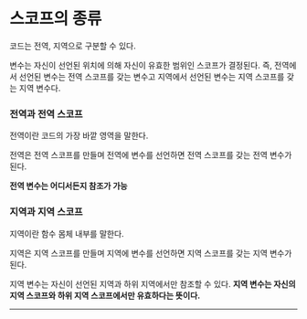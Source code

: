 # 스코프의 종류

코드는 전역, 지역으로 구분할 수 있다.

변수는 자신이 선언된 위치에 의해 자신이 유효한 범위인 스코프가 결정된다. 즉, 전역에서 선언된 변수는 전역 스코프를 갖는 변수고 지역에서 선언된 변수는 지역 스코프를 갖는 지역 변수다.

### 전역과 전역 스코프

전역이란 코드의 가장 바깥 영역을 말한다.

전역은 전역 스코프를 만들며 전역에 변수를 선언하면 전역 스코프를 갖는 전역 변수가 된다.

**전역 변수는 어디서든지 참조가 가능**

### 지역과 지역 스코프

지역이란 함수 몸체 내부를 말한다.

지역은 지역 스코프를 만들며 지역에 변수를 선언하면 지역 스코프를 갖는 지역 변수가 된다.

지역 변수는 자신이 선언된 지역과 하위 지역에서만 참조할 수 있다. **지역 변수는 자신의 지역 스코프와 하위 지역 스코프에서만 유효하다는 뜻이다.**

<hr>
